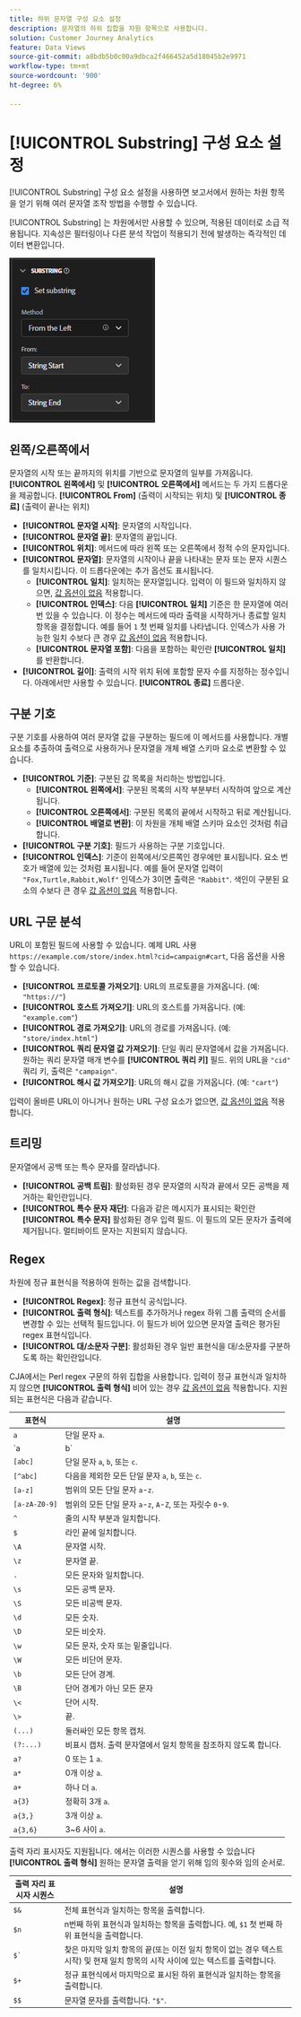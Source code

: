 ```yaml
---
title: 하위 문자열 구성 요소 설정
description: 문자열의 하위 집합을 차원 항목으로 사용합니다.
solution: Customer Journey Analytics
feature: Data Views
source-git-commit: a8bdb5b0c00a9dbca2f466452a5d18045b2e9971
workflow-type: tm+mt
source-wordcount: '900'
ht-degree: 6%

---
```


# [!UICONTROL Substring] 구성 요소 설정

[!UICONTROL Substring] 구성 요소 설정을 사용하면 보고서에서 원하는 차원 항목을 얻기 위해 여러 문자열 조작 방법을 수행할 수 있습니다.

[!UICONTROL Substring] 는 차원에서만 사용할 수 있으며, 적용된 데이터로 소급 적용됩니다. 지속성은 필터링이나 다른 분석 작업이 적용되기 전에 발생하는 즉각적인 데이터 변환입니다.

![하위 문자열 설정](../assets/substring-settings.png)

## 왼쪽/오른쪽에서

문자열의 시작 또는 끝까지의 위치를 기반으로 문자열의 일부를 가져옵니다. **[!UICONTROL 왼쪽에서]** 및 **[!UICONTROL 오른쪽에서]** 메서드는 두 가지 드롭다운을 제공합니다. **[!UICONTROL From]** (출력이 시작되는 위치) 및 **[!UICONTROL 종료]** (출력이 끝나는 위치)

* **[!UICONTROL 문자열 시작]**: 문자열의 시작입니다.
* **[!UICONTROL 문자열 끝]**: 문자열의 끝입니다.
* **[!UICONTROL 위치]**: 메서드에 따라 왼쪽 또는 오른쪽에서 정적 수의 문자입니다.
* **[!UICONTROL 문자열]**: 문자열의 시작이나 끝을 나타내는 문자 또는 문자 시퀀스를 일치시킵니다. 이 드롭다운에는 추가 옵션도 표시됩니다.
   * **[!UICONTROL 일치]**: 일치하는 문자열입니다. 입력이 이 필드와 일치하지 않으면, [값 옵션이 없음](no-value-options.md) 적용합니다.
   * **[!UICONTROL 인덱스]**: 다음 **[!UICONTROL 일치]** 기준은 한 문자열에 여러 번 있을 수 있습니다. 이 정수는 메서드에 따라 출력을 시작하거나 종료할 일치 항목을 결정합니다. 예를 들어 `1` 첫 번째 일치를 나타냅니다. 인덱스가 사용 가능한 일치 수보다 큰 경우 [값 옵션이 없음](no-value-options.md) 적용합니다.
   * **[!UICONTROL 문자열 포함]**: 다음을 포함하는 확인란 **[!UICONTROL 일치]** 를 반환합니다.
* **[!UICONTROL 길이]**: 출력의 시작 위치 뒤에 포함할 문자 수를 지정하는 정수입니다. 아래에서만 사용할 수 있습니다. **[!UICONTROL 종료]** 드롭다운.

## 구분 기호

구분 기호를 사용하여 여러 문자열 값을 구분하는 필드에 이 메서드를 사용합니다. 개별 요소를 추출하여 출력으로 사용하거나 문자열을 개체 배열 스키마 요소로 변환할 수 있습니다.

* **[!UICONTROL 기준]**: 구분된 값 목록을 처리하는 방법입니다.
   * **[!UICONTROL 왼쪽에서]**: 구분된 목록의 시작 부분부터 시작하여 앞으로 계산됩니다.
   * **[!UICONTROL 오른쪽에서]**: 구분된 목록의 끝에서 시작하고 뒤로 계산됩니다.
   * **[!UICONTROL 배열로 변환]**: 이 차원을 개체 배열 스키마 요소인 것처럼 취급합니다.
* **[!UICONTROL 구분 기호]**: 필드가 사용하는 구분 기호입니다.
* **[!UICONTROL 인덱스]**: 기준이 왼쪽에서/오른쪽인 경우에만 표시됩니다. 요소 번호가 배열에 있는 것처럼 표시됩니다. 예를 들어 문자열 입력이 `"Fox,Turtle,Rabbit,Wolf"` 인덱스가 3이면 출력은 `"Rabbit"`. 색인이 구분된 요소의 수보다 큰 경우 [값 옵션이 없음](no-value-options.md) 적용합니다.

## URL 구문 분석

URL이 포함된 필드에 사용할 수 있습니다. 예제 URL 사용 `https://example.com/store/index.html?cid=campaign#cart`, 다음 옵션을 사용할 수 있습니다.

* **[!UICONTROL 프로토콜 가져오기]**: URL의 프로토콜을 가져옵니다. (예: `"https://"`)
* **[!UICONTROL 호스트 가져오기]**: URL의 호스트를 가져옵니다. (예: `"example.com"`)
* **[!UICONTROL 경로 가져오기]**: URL의 경로를 가져옵니다. (예: `"store/index.html"`)
* **[!UICONTROL 쿼리 문자열 값 가져오기]**: 단일 쿼리 문자열에서 값을 가져옵니다. 원하는 쿼리 문자열 매개 변수를 **[!UICONTROL 쿼리 키]** 필드. 위의 URL을 `"cid"` 쿼리 키, 출력은 `"campaign"`.
* **[!UICONTROL 해시 값 가져오기]**: URL의 해시 값을 가져옵니다. (예: `"cart"`)

입력이 올바른 URL이 아니거나 원하는 URL 구성 요소가 없으면, [값 옵션이 없음](no-value-options.md) 적용합니다.

## 트리밍

문자열에서 공백 또는 특수 문자를 잘라냅니다.

* **[!UICONTROL 공백 트림]**: 활성화된 경우 문자열의 시작과 끝에서 모든 공백을 제거하는 확인란입니다.
* **[!UICONTROL 특수 문자 재단]**: 다음과 같은 메시지가 표시되는 확인란 **[!UICONTROL 특수 문자]** 활성화된 경우 입력 필드. 이 필드의 모든 문자가 출력에 제거됩니다. 멀티바이트 문자는 지원되지 않습니다.

## Regex

차원에 정규 표현식을 적용하여 원하는 값을 검색합니다.

* **[!UICONTROL Regex]**: 정규 표현식 공식입니다.
* **[!UICONTROL 출력 형식]**: 텍스트를 추가하거나 regex 하위 그룹 출력의 순서를 변경할 수 있는 선택적 필드입니다. 이 필드가 비어 있으면 문자열 출력은 평가된 regex 표현식입니다.
* **[!UICONTROL 대/소문자 구분]**: 활성화된 경우 일반 표현식을 대/소문자를 구분하도록 하는 확인란입니다.

CJA에서는 Perl regex 구문의 하위 집합을 사용합니다. 입력이 정규 표현식과 일치하지 않으면 **[!UICONTROL 출력 형식]** 비어 있는 경우 [값 옵션이 없음](no-value-options.md) 적용합니다. 지원되는 표현식은 다음과 같습니다.

| 표현식 | 설명 |
| --- | --- |
| `a` | 단일 문자 `a`. |
| `a|b` | 단일 문자 `a` 또는 `b`. |
| `[abc]` | 단일 문자 `a`, `b`, 또는 `c`. |
| `[^abc]` | 다음을 제외한 모든 단일 문자 `a`, `b`, 또는 `c`. |
| `[a-z]` | 범위의 모든 단일 문자 `a`-`z`. |
| `[a-zA-Z0-9]` | 범위의 모든 단일 문자 `a`-`z`, `A`-`Z`, 또는 자릿수 `0`-`9`. |
| `^` | 줄의 시작 부분과 일치합니다. |
| `$` | 라인 끝에 일치합니다. |
| `\A` | 문자열 시작. |
| `\z` | 문자열 끝. |
| `.` | 모든 문자와 일치합니다. |
| `\s` | 모든 공백 문자. |
| `\S` | 모든 비공백 문자. |
| `\d` | 모든 숫자. |
| `\D` | 모든 비숫자. |
| `\w` | 모든 문자, 숫자 또는 밑줄입니다. |
| `\W` | 모든 비단어 문자. |
| `\b` | 모든 단어 경계. |
| `\B` | 단어 경계가 아닌 모든 문자 |
| `\<` | 단어 시작. |
| `\>` | 끝. |
| `(...)` | 둘러싸인 모든 항목 캡처. |
| `(?:...)` | 비표시 캡처. 출력 문자열에서 일치 항목을 참조하지 않도록 합니다. |
| `a?` | 0 또는 1 `a`. |
| `a*` | 0개 이상 `a`. |
| `a+` | 하나 더 `a`. |
| `a{3}` | 정확히 3개 `a`. |
| `a{3,}` | 3개 이상 `a`. |
| `a{3,6}` | 3~6 사이 `a`. |

출력 자리 표시자도 지원됩니다. 에서는 이러한 시퀀스를 사용할 수 있습니다 **[!UICONTROL 출력 형식]** 원하는 문자열 출력을 얻기 위해 임의 횟수와 임의 순서로.

| 출력 자리 표시자 시퀀스 | 설명 |
| --- | --- |
| `$&` | 전체 표현식과 일치하는 항목을 출력합니다. |
| `$n` | n번째 하위 표현식과 일치하는 항목을 출력합니다. 예, `$1` 첫 번째 하위 표현식을 출력합니다. |
| ``$` `` | 찾은 마지막 일치 항목의 끝(또는 이전 일치 항목이 없는 경우 텍스트 시작) 및 현재 일치 항목의 시작 사이에 있는 텍스트를 출력합니다. |
| `$+` | 정규 표현식에서 마지막으로 표시된 하위 표현식과 일치하는 항목을 출력합니다. |
| `$$` | 문자열 문자를 출력합니다. `"$"`. |
